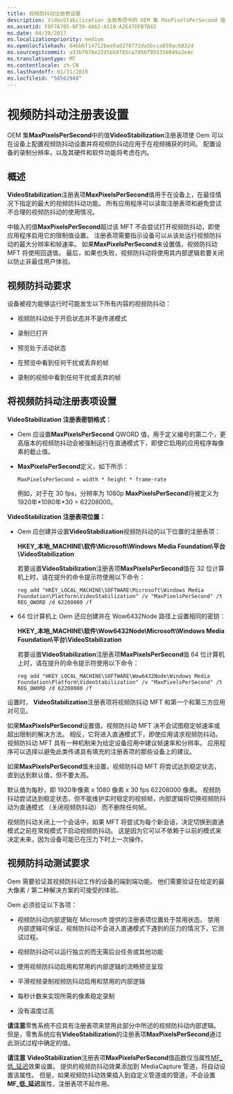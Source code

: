 ```yaml
---
title: 视频防抖动注册表设置
description: VideoStabilization 注册表项中的 OEM 集 MaxPixelsPerSecond 值使 Oem 可以在设备上配置视频防抖动设置并将视频防抖动应用于视频捕获时间。
ms.assetid: F0F7A705-0F39-4A62-A110-A2E47DFB7B42
ms.date: 04/20/2017
ms.localizationpriority: medium
ms.openlocfilehash: 046b6f14712bee5ad278772da5bcca650ac6832d
ms.sourcegitcommit: a33b7978e22d5bb9f65ca7056f955319049a2e4c
ms.translationtype: MT
ms.contentlocale: zh-CN
ms.lasthandoff: 01/31/2019
ms.locfileid: "56562948"
---
```

# <a name="video-stabilization-registry-settings"></a>视频防抖动注册表设置


OEM 集**MaxPixelsPerSecond**中的值**VideoStabilization**注册表项使 Oem 可以在设备上配置视频防抖动设置并将视频防抖动应用于在视频捕获的时间。 配置设备的录制分辨率，以及其硬件和软件功能将考虑在内。

## <a name="overview"></a>概述


**VideoStabilization**注册表项**MaxPixelsPerSecond**值用于在设备上，在最佳情况下指定的最大的视频防抖动功能。 所有应用程序可以读取注册表项和避免尝试不合理的视频防抖动的使用情况。

中输入的值**MaxPixelsPerSecond**超过该 MFT 不会尝试打开视频防抖动，即使应用程序启用它的限制值设置。 注册表项需要指示设备可以从该处运行视频防抖动的最大分辨率和帧速率。 如果**MaxPixelsPerSecond**未设置值，视频防抖动 MFT 将使用回退值。 最后，如果也失败，视频防抖动将使用其内部逻辑若要关闭以防止非最佳用户体验。

## <a name="video-stabilization-requirements"></a>视频防抖动要求


设备被视为能够运行时可能发生以下所有内容的视频防抖动：

-   视频防抖动处于开启状态并不是传递模式

-   录制已打开

-   预览处于活动状态

-   在预览中看到任何干扰或丢弃的帧

-   录制的视频中看到任何干扰或丢弃的帧

## <a name="set-the-video-stabilization-registry-key"></a>将视频防抖动注册表项设置


**VideoStabilization 注册表密钥格式：**

-   Oem 应设置**MaxPixelsPerSecond** QWORD 值，用于定义编号的第二个，更高版本的视频防抖动会被强制运行在直通模式下，即使它启用的应用程序每像素的截止值。

-   **MaxPixelsPerSecond**定义，如下所示：

    `MaxPixelsPerSecond = width * height * frame-rate`

    例如，对于在 30 fps，分辨率为 1080p **MaxPixelsPerSecond**将被定义为 1920年\*1080年\*30 = 62208000。

**VideoStabilization 注册表项位置：**

-   Oem 应创建并设置**VideoStabilization**视频防抖动的以下位置的注册表项：

    **HKEY\_本地\_MACHINE\\软件\\Microsoft\\Windows Media Foundation\\平台\\VideoStabilization**

    若要设置**VideoStabilization**注册表项**MaxPixelsPerSecond**值在 32 位计算机上时，请在提升的命令提示符使用以下命令：

    ```console
    reg add "HKEY_LOCAL_MACHINE\SOFTWARE\Microsoft\Windows Media Foundation\Platform\VideoStabilization" /v "MaxPixelsPerSecond" /t REG_QWORD /d 62208000 /f 
    ```

-   64 位计算机上 Oem 还应创建并在 Wow6432Node 路径上设置相同的密钥：

    **HKEY\_本地\_MACHINE\\软件\\Wow6432Node\\Microsoft\\Windows Media Foundation\\平台\\VideoStabilization**

    若要设置**VideoStabilization**注册表项**MaxPixelsPerSecond**值 64 位计算机上时，请在提升的命令提示符使用以下命令：

    ```console
    reg add "HKEY_LOCAL_MACHINE\SOFTWARE\Wow6432Node\Windows Media Foundation\Platform\VideoStabilization" /v "MaxPixelsPerSecond" /t REG_QWORD /d 62208000 /f 
    ```

设置时， **VideoStabilization**注册表项将视频防抖动 MFT 和第一个和第三方应用对可见。

如果**MaxPixelsPerSecond**设置值，视频防抖动 MFT 决不会试图稳定帧速率或超出限制的解决方法。 相反，它将进入直通模式下，即使应用请求视频防抖动。 视频防抖动 MFT 具有一种机制来为给定设备应用中建议帧速率和分辨率。 应用程序可以选择以避免此类传递具有填充的注册表项的那些设备上的建议。

如果**MaxPixelsPerSecond**值未设置，视频防抖动 MFT 将尝试达到稳定状态，直到达到默认值，但不要太高。

默认值为每秒，即 1920年像素 x 1080 像素 x 30 fps 62208000 像素。 视频防抖动尝试达到稳定状态，但不能维护实时稳定的视频帧，内部逻辑将切换视频防抖动为直通模式 （关闭视频防抖动） 而不删除任何帧。

视频防抖动关闭上一个会话中，如果 MFT 将尝试为每个新会话，决定切换到直通模式之前在常规模式下启动视频防抖动。 这是因为它可以不依赖于以前的模式来决定未来，因为设备可能已在压力下时上一次操作。

## <a name="video-stabilization-test-requirements"></a>视频防抖动测试要求


Oem 需要验证其视频防抖动工作的设备的端到端功能。 他们需要验证在给定的最大像素 / 第二种解决方案的可接受的体验。

Oem 必须验证以下各项：

-   视频防抖动内部逻辑在 Microsoft 提供的注册表项位置处于禁用状态。 禁用内部逻辑可保证，视频防抖动不会进入直通模式下遇到的压力的情况下，它测试过程。

-   视频防抖动可以运行独立的而无需后台任务或其他功能

-   使用视频防抖动启用和禁用的内部逻辑的流畅预览呈现

-   平滑视频录制视频防抖动启用和禁用的内部逻辑

-   每秒计数来实现所需的像素稳定录制

-   没有温度过高

**请注意**零售系统不应具有注册表项来禁用此部分中所述的视频防抖动内部逻辑。 但是，零售系统应有**VideoStabilization**的注册表项**MaxPixelsPerSecond**通过此测试过程中确定的值。


**请注意** **VideoStabilization**注册表项**MaxPixelsPerSecond**值函数仅当属性[MF\_低\_延迟](https://msdn.microsoft.com/library/windows/desktop/hh162832)效果设置。 提供的视频防抖动效果添加到 MediaCapture 管道，将自动设置该属性。 但是，如果视频防抖动效果插入到自定义管道或的管道，不会设置**MF\_低\_延迟**属性，注册表项不起作用。
